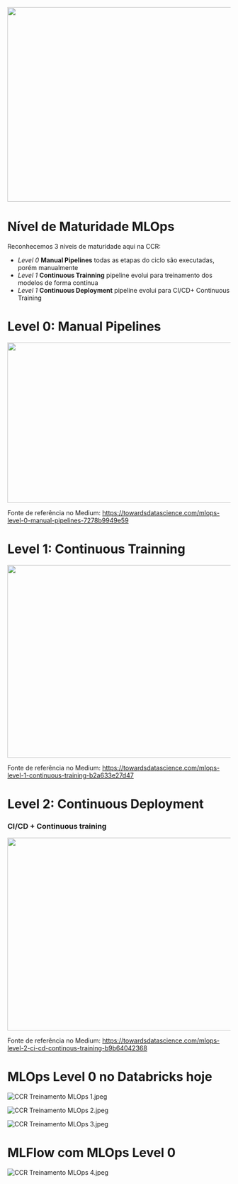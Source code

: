<B style="font-weight:normal"  id="docs-internal-guid-318f9ed9-7fff-fb23-1321-68387315bdb1"><IMG  width="781px;"  height="438px;"  src="https://lh6.googleusercontent.com/bxCbUljgEQRXrXbNjCn6NOCQLtdy9paX6LC3LLNYW7U-_rVoXjPGwM-sQzpGm2wdYW-WfzY1IIuvr3QlWgd3MOHOX9dYKQY62mlCai6PqUAi7ZgCmnObsbARl9dgaj3k9NXTHOL4_uOaJyw-ic6bRGSjI0JZ06rEGaxKn07VzvMDlodzqxRKM5Pu4U2B80k1=nw"/></B>

# Nível de Maturidade MLOps

Reconhecemos 3 níveis de maturidade aqui na CCR:

- *Level 0* **Manual Pipelines** todas as etapas do ciclo são executadas, porém manualmente
- *Level 1* **Continuous Trainning** pipeline evolui para treinamento dos modelos de forma contínua
- *Level 1* **Continuous Deployment** pipeline evolui para CI/CD+ Continuous Training


# Level 0:  Manual Pipelines

<B style="font-weight:normal"  id="docs-internal-guid-2191a15a-7fff-fcac-a560-ab2fc816c325"><IMG  width="895px;"  height="361px;"  src="https://lh5.googleusercontent.com/43kY2uvIxCZS7LJWpMyOG4DNQ-rEb8s8rOCtbp0VdJ1OXfRQJVQfL5MXo62ngkuAAM9FLfUMD2C_rezH07JNU9OhLL13JOAiBiVgczZpNB37Vx8_nKESVqZeO4YpcYxVMLMWUoWcw5ZWIcLB4xFVuReI_Ee3n_YhztyZd1uBlWlBK1ime8QCzVrZtfCaOVZ1=nw"/></B>

Fonte de referência no Medium: https://towardsdatascience.com/mlops-level-0-manual-pipelines-7278b9949e59


# Level 1:  Continuous Trainning

<B style="font-weight:normal"  id="docs-internal-guid-45ea7c10-7fff-1445-31bd-5ace1ca8b736"><IMG  width="775px;"  height="434px;"  src="https://lh5.googleusercontent.com/Ltbw-JuDrXYhItvo2r2ES8qHjGfysu6E7Y2iYkVdmvns5lQWXdiVQeiEiC4u0IqcPRpf517He5v52Th52ZmbllA9aTrBxI4ceSFAiXmzsa-UutR1NtoJ6nyP4UQrOznAT2ENyZ2NkcQj6CsCAQ0NRctFGnKd41-MJqlpHZKI0cGaj2agFQI66NNvh5MwmOQe=nw"/></B>


Fonte de referência no Medium: https://towardsdatascience.com/mlops-level-1-continuous-training-b2a633e27d47

# Level 2:  Continuous Deployment 
### CI/CD + Continuous training

<B style="font-weight:normal"  id="docs-internal-guid-b38f8c24-7fff-593b-83fd-0a2532b87b04"><IMG  width="832px;"  height="434px;"  src="https://lh3.googleusercontent.com/_bhMJpTmKEPK_ae1POUfjC8iJYQ2aDqsSiLfsGUkUUPS9PY7nLBOVqmvl8SvMzL8iJBwGrJGkiHI-bK6gnoMlxG9luSOD_81JGC4QgQERplkB39BYdFtRmJCi6vEw0KX1h8Imm7FsVwm5DD4vGHZkdtzAEAskwI81-RDBMu6m_34AnE2Nliy86U9n6jWrLBL=nw"/></B>

Fonte de referência no Medium: https://towardsdatascience.com/mlops-level-2-ci-cd-continous-training-b9b64042368


# MLOps Level 0 no Databricks hoje

![CCR Treinamento MLOps 1.jpeg](/.attachments/CCR%20Treinamento%20MLOps%201-d7ab4490-be26-4b0d-a9bb-fd5e481fc4ee.jpeg)

![CCR Treinamento MLOps 2.jpeg](/.attachments/CCR%20Treinamento%20MLOps%202-b9d1fe49-b14a-4bd3-9338-3781bb8221a3.jpeg)

![CCR Treinamento MLOps 3.jpeg](/.attachments/CCR%20Treinamento%20MLOps%203-962f673f-68c3-46d0-a44c-d899cbcdd0e7.jpeg)

# MLFlow com MLOps Level 0
![CCR Treinamento MLOps 4.jpeg](/.attachments/CCR%20Treinamento%20MLOps%204-a81c7abd-bb78-4989-ad4a-a545f6b269d1.jpeg)



